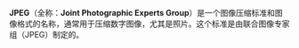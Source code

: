 **JPEG**（全称：**Joint Photographic Experts Group**）是一个图像压缩标准和图像格式的名称，通常用于压缩数字图像，尤其是照片。这个标准是由联合图像专家组（JPEG）制定的。